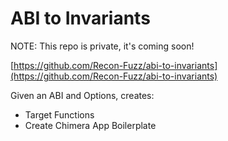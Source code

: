 # ABI to Invariants

NOTE: This repo is private, it's coming soon!

[https://github.com/Recon-Fuzz/abi-to-invariants](https://github.com/Recon-Fuzz/abi-to-invariants)

Given an ABI and Options, creates:
- Target Functions
- Create Chimera App Boilerplate